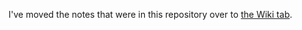 I've moved the notes that were in this repository over to [the Wiki tab](https://github.com/tinalexander/notes/wiki/About-these-notes).
